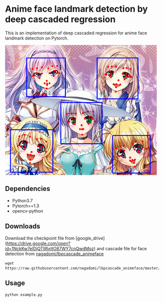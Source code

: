 # Anime face landmark detection by deep cascaded regression
This is an implementation of deep cascaded regression for anime face landmark detection on Pytorch.

![landmark image](image/readme.bmp)

## Dependencies
- Python3.7
- Pytorch==1.3
- opencv-python

## Downloads
Download the checkpoint file from [google_drive] (https://drive.google.com/open?id=1NckKw7elDjQTllRxttO87WY7cnQwdMqz) and cascade file for face detection from [nagadomi/lbpcascade_animeface](https://github.com/nagadomi/lbpcascade_animeface)

```
wget https://raw.githubusercontent.com/nagadomi/lbpcascade_animeface/master/lbpcascade_animeface.xml
```

## Usage

```
python example.py
```